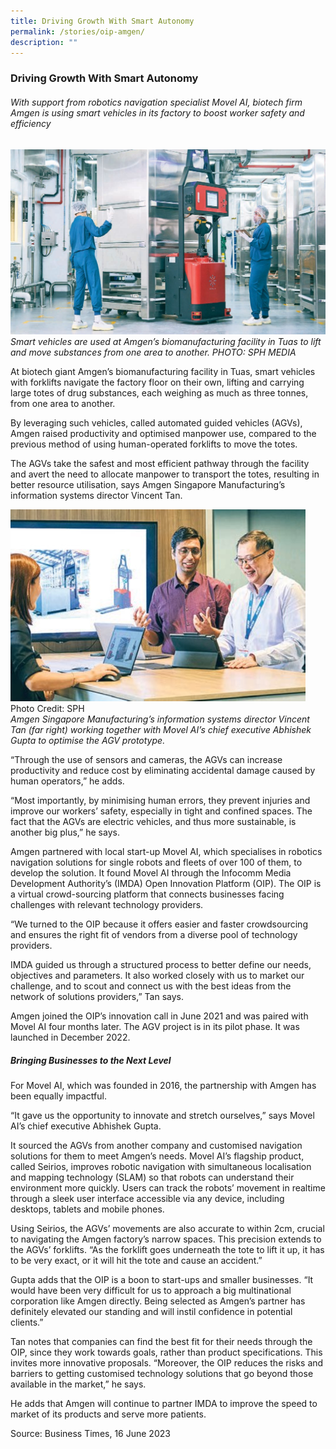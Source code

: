```yaml
---
title: Driving Growth With Smart Autonomy
permalink: /stories/oip-amgen/
description: ""
---
```

### Driving Growth With Smart Autonomy

###### With support from robotics navigation specialist Movel AI, biotech firm Amgen is using smart vehicles in its factory to boost worker safety and efficiency

![](/images/Success%20stories/oipamgen1.jpg)
*Smart vehicles are used at Amgen’s biomanufacturing facility in Tuas to lift and move substances from one area to another.&nbsp;PHOTO: SPH MEDIA*

At biotech giant Amgen’s biomanufacturing facility in Tuas, smart vehicles with forklifts navigate the factory floor on their own, lifting and carrying large totes of drug substances, each weighing as much as three tonnes, from one area to another.

By leveraging such vehicles, called automated guided vehicles (AGVs), Amgen raised productivity and optimised manpower use, compared to the previous method of using human-operated forklifts to move the totes. 

The AGVs take the safest and most efficient pathway through the facility and avert the need to allocate manpower to transport the totes, resulting in better resource utilisation, says Amgen Singapore Manufacturing’s information systems director Vincent Tan.

![](/images/Success%20stories/oipamgen2.jpg)
Photo Credit: SPH
<br>*Amgen Singapore Manufacturing’s information systems director Vincent Tan (far right) working together with Movel AI’s chief executive Abhishek Gupta to optimise the AGV prototype.*


“Through the use of sensors and cameras, the AGVs can increase productivity and reduce cost by eliminating accidental damage caused by human operators,” he adds.

“Most importantly, by minimising human errors, they prevent injuries and improve our workers’ safety, especially in tight and confined spaces. The fact that the AGVs are electric vehicles, and thus more sustainable, is another big plus,”
he says.

Amgen partnered with local start-up Movel AI, which specialises in robotics navigation solutions for single robots and
fleets of over 100 of them, to develop the solution. It found Movel AI through the Infocomm Media Development Authority’s (IMDA) Open Innovation Platform (OIP). The OIP is a virtual crowd-sourcing platform that connects businesses facing challenges with relevant technology providers.

“We turned to the OIP because it offers easier and faster crowdsourcing and ensures the right fit of vendors from a diverse pool of technology providers.

IMDA guided us through a structured process to better define our needs, objectives and parameters. It also worked closely with us to market our challenge, and to scout and connect us with the best ideas from the network of solutions providers,” Tan says.

Amgen joined the OIP’s innovation call in June 2021 and was paired with Movel AI four months later. The AGV project is in its pilot phase. It was launched in December 2022.

##### Bringing Businesses to the Next Level

For Movel AI, which was founded in 2016, the partnership with Amgen has been equally impactful.

“It gave us the opportunity to innovate and stretch ourselves,” says Movel AI’s chief executive Abhishek Gupta. 

It sourced the AGVs from another company and customised navigation solutions for them to meet Amgen’s needs. Movel AI’s flagship product, called Seirios, improves robotic navigation with simultaneous localisation and mapping technology (SLAM) so that robots can understand their environment more quickly. Users can track the robots’ movement in realtime through a sleek user interface accessible via any device, including desktops, tablets and mobile phones.

Using Seirios, the AGVs’ movements are also accurate to within 2cm, crucial to navigating the Amgen factory’s narrow spaces. This precision extends to the AGVs’ forklifts. “As the forklift goes underneath the tote to lift it up, it has to be very exact, or it will hit the tote and cause an accident.”

Gupta adds that the OIP is a boon to start-ups and smaller businesses. “It would have been very difficult for us to approach a big multinational corporation like Amgen directly. Being selected as Amgen’s partner has definitely elevated our standing and will instil confidence in potential clients.”

Tan notes that companies can find the best fit for their needs through the OIP, since they work towards goals, rather than product specifications. This invites more innovative proposals. “Moreover, the OIP reduces the risks and barriers to getting customised technology solutions that go beyond those available in the market,” he says.

He adds that Amgen will continue to partner IMDA to improve the speed to market of its products and serve more patients.

Source: Business Times, 16 June 2023
